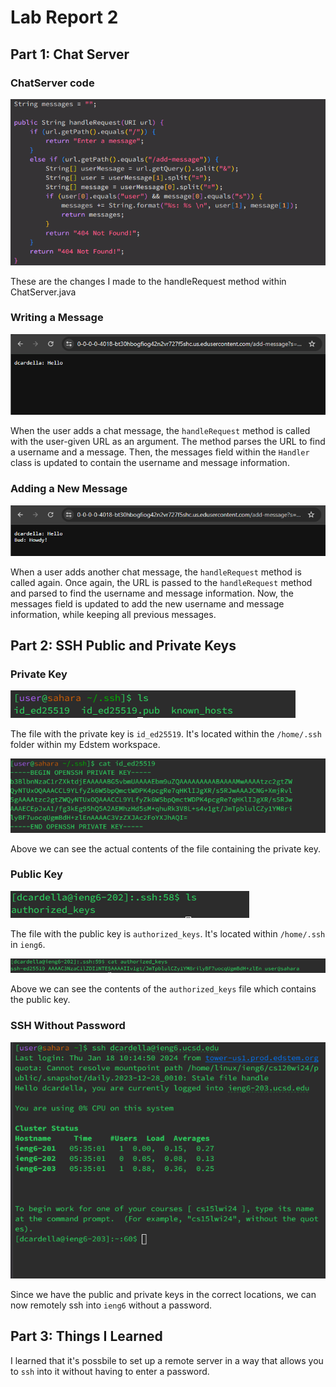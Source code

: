 # Lab Report 2

## Part 1: Chat Server

### ChatServer code

![chat-server-code](chat-server-code.png)

These are the changes I made to the handleRequest method within ChatServer.java

### Writing a Message

![chat-server-msg-1](chat-server-msg-1.png)

When the user adds a chat message, the `handleRequest` method is called with the user-given URL as an argument. The method parses the URL to find a username and a message. Then, the messages field within the `Handler` class is updated to contain the username and message information.

### Adding a New Message

![chat-server-msg-2](chat-server-msg-2.png)

When a user adds another chat message, the `handleRequest` method is called again. Once again, the URL is passed to the `handleRequest` method and parsed to find the username and message information. Now, the messages field is updated to add the new username and message information, while keeping all previous messages. 

## Part 2: SSH Public and Private Keys

### Private Key

![private-key-ls](private-key-ls.png)

The file with the private key is `id_ed25519`. It's located within the `/home/.ssh` folder within my Edstem workspace. 

![private-key](private-key.png)

Above we can see the actual contents of the file containing the private key. 

### Public Key

![public-key-ls](public-key-ls.png)

The file with the public key is `authorized_keys`. It's located within `/home/.ssh` in `ieng6`. 

![public-key](public-key.png)

Above we can see the contents of the `authorized_keys` file which contains the public key.

### SSH Without Password

![ssh-no-pw](ssh-no-pw.png)

Since we have the public and private keys in the correct locations, we can now remotely ssh into `ieng6` without a password.

## Part 3: Things I Learned

I learned that it's possbile to set up a remote server in a way that allows you to `ssh` into it without having to enter a password. 

